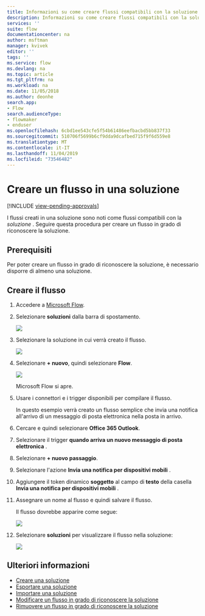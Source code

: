 ```yaml
---
title: Informazioni su come creare flussi compatibili con la soluzione | Microsoft Docs
description: Informazioni su come creare flussi compatibili con la soluzione.
services: ''
suite: flow
documentationcenter: na
author: msftman
manager: kvivek
editor: ''
tags: ''
ms.service: flow
ms.devlang: na
ms.topic: article
ms.tgt_pltfrm: na
ms.workload: na
ms.date: 11/05/2018
ms.author: deonhe
search.app:
- Flow
search.audienceType:
- flowmaker
- enduser
ms.openlocfilehash: 6cbd1ee543cfe5f54b61486eefbacbd5bb837f33
ms.sourcegitcommit: 510706f5699b6cf9dda9dcafbed715f9f6d559e8
ms.translationtype: MT
ms.contentlocale: it-IT
ms.lasthandoff: 11/04/2019
ms.locfileid: "73546482"
---
```

# <a name="create-a-flow-in-a-solution"></a>Creare un flusso in una soluzione
[!INCLUDE [view-pending-approvals](includes/cc-rebrand.md)]

I flussi creati in una soluzione sono noti come flussi compatibili con la *soluzione* . Seguire questa procedura per creare un flusso in grado di riconoscere la soluzione.

## <a name="prerequisites"></a>Prerequisiti

Per poter creare un flusso in grado di riconoscere la soluzione, è necessario disporre di almeno una soluzione.

## <a name="create-the-flow"></a>Creare il flusso 

1. Accedere a [Microsoft Flow](https://flow.microsoft.com).
1. Selezionare **soluzioni** dalla barra di spostamento.

   ![](./media/create-flow-solution/select-solutions-from-left-nav.png)

1. Selezionare la soluzione in cui verrà creato il flusso.

   ![](./media/create-flow-solution/new-solution-created.png)

1. Selezionare **+ nuovo**, quindi selezionare **Flow**.

   ![](./media/create-flow-solution/select-new-flow.png)

   Microsoft Flow si apre.

1. Usare i connettori e i trigger disponibili per compilare il flusso.

   In questo esempio verrà creato un flusso semplice che invia una notifica all'arrivo di un messaggio di posta elettronica nella posta in arrivo.
1. Cercare e quindi selezionare **Office 365 Outlook**.
1. Selezionare il trigger **quando arriva un nuovo messaggio di posta elettronica** .
1. Selezionare **+ nuovo passaggio**.
1. Selezionare l'azione **Invia una notifica per dispositivi mobili** .
1. Aggiungere il token dinamico **soggetto** al campo di **testo** della casella **Invia una notifica per dispositivi mobili** .
1. Assegnare un nome al flusso e quindi salvare il flusso.

   Il flusso dovrebbe apparire come segue:

   ![](./media/create-flow-solution/new-email-notification-flow.png)
   
1. Selezionare **soluzioni** per visualizzare il flusso nella soluzione:

   ![](./media/create-flow-solution/new-flow-inside-solution.png)

## <a name="learn-more"></a>Ulteriori informazioni

* [Creare una soluzione](./overview-solution-flows.md)
* [Esportare una soluzione](./export-flow-solution.md)
* [Importare una soluzione](./import-flow-solution.md)
* [Modificare un flusso in grado di riconoscere la soluzione](./edit-solution-aware-flow.md)
* [Rimuovere un flusso in grado di riconoscere la soluzione](./remove-solution-aware-flow.md)
